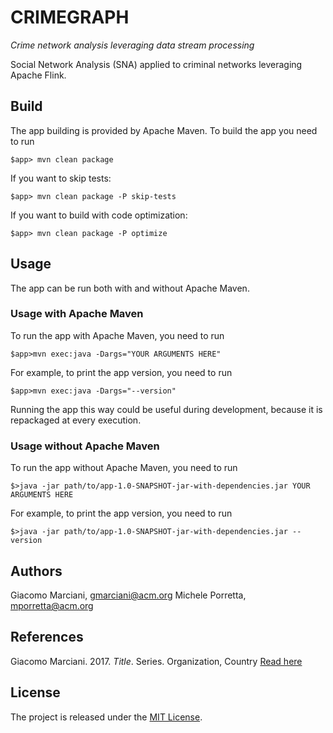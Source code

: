 # CRIMEGRAPH

*Crime network analysis leveraging data stream processing*

Social Network Analysis (SNA) applied to criminal networks leveraging Apache Flink.


## Build
The app building is provided by Apache Maven. To build the app you need to run

    $app> mvn clean package
    
If you want to skip tests:

    $app> mvn clean package -P skip-tests
    
If you want to build with code optimization:

    $app> mvn clean package -P optimize


## Usage
The app can be run both with and without Apache Maven.


### Usage with Apache Maven
To run the app with Apache Maven, you need to run
    
    $app>mvn exec:java -Dargs="YOUR ARGUMENTS HERE"

For example, to print the app version, you need to run

    $app>mvn exec:java -Dargs="--version"
    
Running the app this way could be useful during development, 
because it is repackaged at every execution.
    
    
### Usage without Apache Maven    
To run the app without Apache Maven, you need to run

    $>java -jar path/to/app-1.0-SNAPSHOT-jar-with-dependencies.jar YOUR ARGUMENTS HERE
    
For example, to print the app version, you need to run

    $>java -jar path/to/app-1.0-SNAPSHOT-jar-with-dependencies.jar --version


## Authors
Giacomo Marciani, [gmarciani@acm.org](mailto:gmarciani@acm.org)
Michele Porretta, [mporretta@acm.org](mailto:mporretta@acm.org)


## References
Giacomo Marciani. 2017. *Title*. Series. Organization, Country [Read here](https://gmarciani.com)


## License
The project is released under the [MIT License](https://opensource.org/licenses/MIT).

